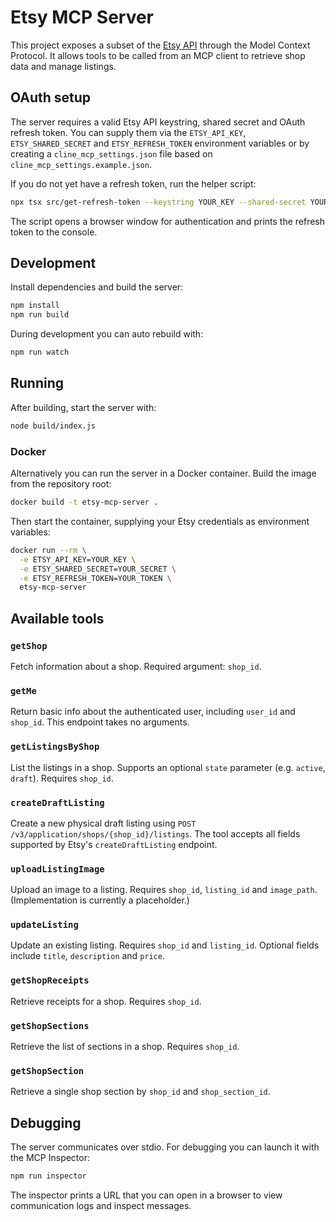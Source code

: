 # Etsy MCP Server

This project exposes a subset of the [Etsy API](https://developers.etsy.com/) through the Model Context Protocol. It allows tools to be called from an MCP client to retrieve shop data and manage listings.

## OAuth setup

The server requires a valid Etsy API keystring, shared secret and OAuth refresh token. You can supply them via the `ETSY_API_KEY`, `ETSY_SHARED_SECRET` and `ETSY_REFRESH_TOKEN` environment variables or by creating a `cline_mcp_settings.json` file based on `cline_mcp_settings.example.json`.

If you do not yet have a refresh token, run the helper script:

```bash
npx tsx src/get-refresh-token --keystring YOUR_KEY --shared-secret YOUR_SECRET
```

The script opens a browser window for authentication and prints the refresh token to the console.

## Development

Install dependencies and build the server:

```bash
npm install
npm run build
```

During development you can auto rebuild with:

```bash
npm run watch
```

## Running

After building, start the server with:

```bash
node build/index.js
```

### Docker

Alternatively you can run the server in a Docker container. Build the image from
the repository root:

```bash
docker build -t etsy-mcp-server .
```

Then start the container, supplying your Etsy credentials as environment
variables:

```bash
docker run --rm \
  -e ETSY_API_KEY=YOUR_KEY \
  -e ETSY_SHARED_SECRET=YOUR_SECRET \
  -e ETSY_REFRESH_TOKEN=YOUR_TOKEN \
  etsy-mcp-server
```

## Available tools

### `getShop`

Fetch information about a shop.
Required argument: `shop_id`.

### `getMe`
Return basic info about the authenticated user, including `user_id` and
`shop_id`. This endpoint takes no arguments.

### `getListingsByShop`

List the listings in a shop. Supports an optional `state` parameter (e.g. `active`, `draft`). Requires `shop_id`.

### `createDraftListing`

Create a new physical draft listing using `POST /v3/application/shops/{shop_id}/listings`.
The tool accepts all fields supported by Etsy's `createDraftListing` endpoint.

### `uploadListingImage`

Upload an image to a listing. Requires `shop_id`, `listing_id` and `image_path`.
(Implementation is currently a placeholder.)

### `updateListing`

Update an existing listing. Requires `shop_id` and `listing_id`. Optional fields include `title`, `description` and `price`.

### `getShopReceipts`

Retrieve receipts for a shop. Requires `shop_id`.

### `getShopSections`
Retrieve the list of sections in a shop. Requires `shop_id`.

### `getShopSection`
Retrieve a single shop section by `shop_id` and `shop_section_id`.

## Debugging

The server communicates over stdio. For debugging you can launch it with the MCP Inspector:

```bash
npm run inspector
```

The inspector prints a URL that you can open in a browser to view communication logs and inspect messages.
